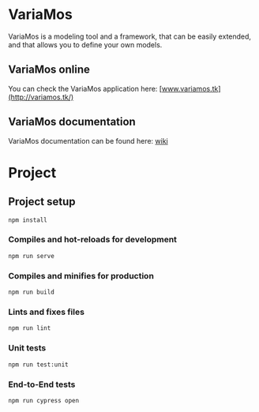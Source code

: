# VariaMos

VariaMos is a modeling tool and a framework, that can be easily extended, and that allows you to define your own models.

## VariaMos online
You can check the VariaMos application here: [www.variamos.tk](http://variamos.tk/)

## VariaMos documentation
VariaMos documentation can be found here: [wiki](https://github.com/danielgara/VariaMos/wiki/)

# Project

## Project setup
```
npm install
```

### Compiles and hot-reloads for development
```
npm run serve
```

### Compiles and minifies for production
```
npm run build
```

### Lints and fixes files
```
npm run lint
```

### Unit tests
```
npm run test:unit
```

### End-to-End tests
```
npm run cypress open
```